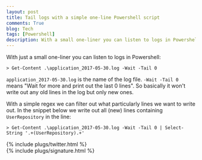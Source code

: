 ```yaml
---
layout: post
title: Tail logs with a simple one-line Powershell script
comments: True
blog: Tech
tags: [Powershell]
description: With a small one-liner you can listen to logs in Powershell.
---
```


With just a small one-liner you can listen to logs in Powershell:
```
> Get-Content .\application_2017-05-30.log -Wait -Tail 0
```

`application_2017-05-30.log` is the name of the log file. `-Wait -Tail 0` means "Wait for more and print out the last 0 lines". So basically it won't write out any old lines in the log but only new ones.

With a simple regex we can filter out what particularly lines we want to write out. In the snippet below we write out all (new) lines containing `UserRepository` in the line:

```
> Get-Content .\application_2017-05-30.log -Wait -Tail 0 | Select-String '.+(UserRepository).+'
```

{% include plugs/twitter.html %}  
{% include plugs/signature.html %}
